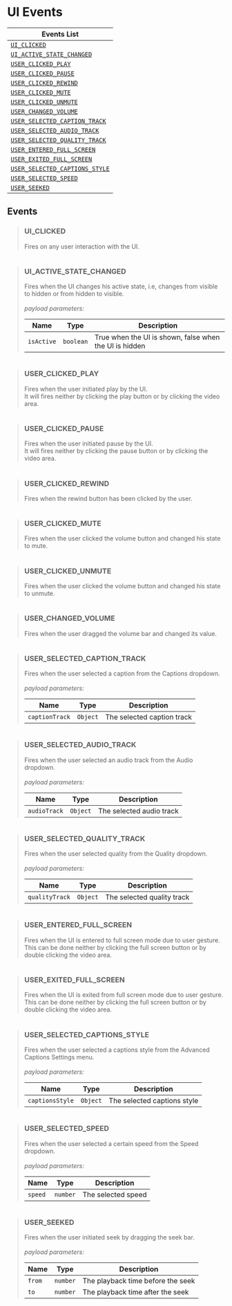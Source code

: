 
# UI Events

| Events List | 
|--|
| [`UI_CLICKED`](#UI_CLICKED) | 
| [`UI_ACTIVE_STATE_CHANGED`](#UI_ACTIVE_STATE_CHANGED) | 
| [`USER_CLICKED_PLAY`](#USER_CLICKED_PLAY) | 
| [`USER_CLICKED_PAUSE`](#USER_CLICKED_PAUSE) | 
| [`USER_CLICKED_REWIND`](#USER_CLICKED_REWIND) | 
| [`USER_CLICKED_MUTE`](#USER_CLICKED_MUTE) | 
| [`USER_CLICKED_UNMUTE`](#USER_CLICKED_UNMUTE) | 
| [`USER_CHANGED_VOLUME`](#USER_CHANGED_VOLUME) | 
| [`USER_SELECTED_CAPTION_TRACK`](#USER_SELECTED_CAPTION_TRACK) | 
| [`USER_SELECTED_AUDIO_TRACK`](#USER_SELECTED_AUDIO_TRACK) | 
| [`USER_SELECTED_QUALITY_TRACK`](#USER_SELECTED_QUALITY_TRACK) | 
| [`USER_ENTERED_FULL_SCREEN`](#USER_ENTERED_FULL_SCREEN) | 
| [`USER_EXITED_FULL_SCREEN`](#USER_EXITED_FULL_SCREEN) | 
| [`USER_SELECTED_CAPTIONS_STYLE`](#USER_SELECTED_CAPTIONS_STYLE) | 
| [`USER_SELECTED_SPEED`](#USER_SELECTED_SPEED) | 
| [`USER_SEEKED`](#USER_SEEKED) | 

## Events 
> ### <a name="UI_CLICKED"></a>UI_CLICKED
> Fires on any user interaction with the UI.
#
> ### <a name="UI_ACTIVE_STATE_CHANGED"></a>UI_ACTIVE_STATE_CHANGED
> Fires when the UI changes his active state, i.e, changes from visible to hidden or from hidden to visible.
> <br><br>_payload parameters:_
>
> | Name | Type  | Description
> |--|--|--|
> | `isActive` | `boolean`| True when the UI is shown, false when the UI is hidden
#
> ### <a name="USER_CLICKED_PLAY"></a>USER_CLICKED_PLAY
> Fires when the user initiated play by the UI.<br>
> It will fires neither by clicking the play button or by clicking the video area.
#
> ### <a name="USER_CLICKED_PAUSE"></a>USER_CLICKED_PAUSE
> Fires when the user initiated pause by the UI.<br>
> It will fires neither by clicking the pause button or by clicking the video area.
#
> ### <a name="USER_CLICKED_REWIND"></a>USER_CLICKED_REWIND
> Fires when the rewind button has been clicked by the user.<br>
#
> ### <a name="USER_CLICKED_MUTE"></a>USER_CLICKED_MUTE
> Fires when the user clicked the volume button and changed his state to mute.
#
> ### <a name="USER_CLICKED_UNMUTE"></a>USER_CLICKED_UNMUTE
> Fires when the user clicked the volume button and changed his state to unmute.
#
> ### <a name="USER_CHANGED_VOLUME"></a>USER_CHANGED_VOLUME
> Fires when the user dragged the volume bar and changed its value.
#
> ### <a name="USER_SELECTED_CAPTION_TRACK"></a>USER_SELECTED_CAPTION_TRACK
> Fires when the user selected a caption from the Captions dropdown.
> <br><br>_payload parameters:_
>
> | Name | Type  | Description
> |--|--|--|
> | `captionTrack` | `Object` | The selected caption track
#
> ### <a name="USER_SELECTED_AUDIO_TRACK"></a>USER_SELECTED_AUDIO_TRACK
> Fires when the user selected an audio track from the Audio dropdown.
> <br><br>_payload parameters:_
>
> | Name | Type  | Description
> |--|--|--|
> | `audioTrack` | `Object` | The selected audio track
#
> ### <a name="USER_SELECTED_QUALITY_TRACK"></a>USER_SELECTED_QUALITY_TRACK
> Fires when the user selected quality from the Quality dropdown.
> <br><br>_payload parameters:_
>
> | Name | Type  | Description
> |--|--|--|
> | `qualityTrack` | `Object` | The selected quality track
#
> ### <a name="USER_ENTERED_FULL_SCREEN"></a>USER_ENTERED_FULL_SCREEN
> Fires when the UI is entered to full screen mode due to user gesture.<br>
> This can be done neither by clicking the full screen button or by double clicking the video area.
#
> ### <a name="USER_EXITED_FULL_SCREEN"></a>USER_EXITED_FULL_SCREEN
> Fires when the UI is exited from full screen mode due to user gesture.<br>
> This can be done neither by clicking the full screen button or by double clicking the video area.
#
> ### <a name="USER_SELECTED_CAPTIONS_STYLE"></a>USER_SELECTED_CAPTIONS_STYLE
> Fires when the user selected a captions style from the Advanced Captions Settings menu.
> <br><br>_payload parameters:_
>
> | Name | Type  | Description
> |--|--|--|
> | `captionsStyle` | `Object` | The selected captions style
#
> ### <a name="USER_SELECTED_SPEED"></a>USER_SELECTED_SPEED
> Fires when the user selected a certain speed from the Speed dropdown.
> <br><br>_payload parameters:_
>
> | Name | Type  | Description
> |--|--|--|
> | `speed` | `number` | The selected speed
#
> ### <a name="USER_SEEKED"></a>USER_SEEKED
> Fires when the user initiated seek by dragging the seek bar.
> <br><br>_payload parameters:_
>
> | Name | Type  | Description
> |--|--|--|
> | `from` | `number` | The playback time before the seek
> | `to` | `number` | The playback time after the seek
#
